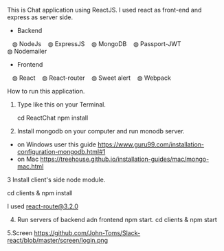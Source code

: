 This is Chat application using ReactJS.
I used react as front-end and express as server side.

-  Backend

    ◍  NodeJs
    ◍  ExpressJS
    ◍  MongoDB 
    ◍  Passport-JWT  
    ◍  Nodemailer 
    
-  Frontend

    ◍  React
    ◍  React-router
    ◍  Sweet alert 
    ◍  Webpack 

How to run this application.

1. Type like this on your Terminal.

   cd ReactChat
   npm install

2. Install mongodb on your computer and run monodb server.
 - on Windows user this guide
   https://www.guru99.com/installation-configuration-mongodb.html#1
 - on Mac
   https://treehouse.github.io/installation-guides/mac/mongo-mac.html
  
3 Install client's side node module.

cd clients & npm install

I used react-route@3.2.0

4. Run servers of backend adn frontend
   npm start.
   cd clients & npm start

5.Screen
 https://github.com/John-Toms/Slack-react/blob/master/screen/login.png
